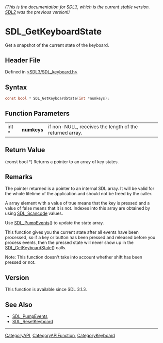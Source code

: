 ###### (This is the documentation for SDL3, which is the current stable version. [SDL2](https://wiki.libsdl.org/SDL2/) was the previous version!)
# SDL_GetKeyboardState

Get a snapshot of the current state of the keyboard.

## Header File

Defined in [<SDL3/SDL_keyboard.h>](https://github.com/libsdl-org/SDL/blob/main/include/SDL3/SDL_keyboard.h)

## Syntax

```c
const bool * SDL_GetKeyboardState(int *numkeys);
```

## Function Parameters

|       |             |                                                         |
| ----- | ----------- | ------------------------------------------------------- |
| int * | **numkeys** | if non-NULL, receives the length of the returned array. |

## Return Value

(const bool *) Returns a pointer to an array of key states.

## Remarks

The pointer returned is a pointer to an internal SDL array. It will be
valid for the whole lifetime of the application and should not be freed by
the caller.

A array element with a value of true means that the key is pressed and a
value of false means that it is not. Indexes into this array are obtained
by using [SDL_Scancode](SDL_Scancode) values.

Use [SDL_PumpEvents](SDL_PumpEvents)() to update the state array.

This function gives you the current state after all events have been
processed, so if a key or button has been pressed and released before you
process events, then the pressed state will never show up in the
[SDL_GetKeyboardState](SDL_GetKeyboardState)() calls.

Note: This function doesn't take into account whether shift has been
pressed or not.

## Version

This function is available since SDL 3.1.3.

## See Also

- [SDL_PumpEvents](SDL_PumpEvents)
- [SDL_ResetKeyboard](SDL_ResetKeyboard)

----
[CategoryAPI](CategoryAPI), [CategoryAPIFunction](CategoryAPIFunction), [CategoryKeyboard](CategoryKeyboard)

